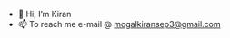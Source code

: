 - 👋 Hi, I’m Kiran
- 📫 To reach me e-mail @ mogalkiransep3@gmail.com

<!---
kiranmogal/kiranmogal is a ✨ special ✨ repository because its `README.md` (this file) appears on your GitHub profile.
You can click the Preview link to take a look at your changes.
--->
